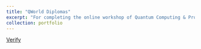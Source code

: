 ```yaml
---
title: "QWorld Diplomas"
excerpt: "For completing the online workshop of Quantum Computing & Programming during the QWorld Summer School 2021, focusing on complex numbers and Shor's algorithm, using  QWorld's intermediate level tutorial Silver"
collection: portfolio
---
```

[Verify](https://drive.google.com/file/d/102AqZSjR8ZiBFUFD8tl4bDko70iX1amC/view) 


